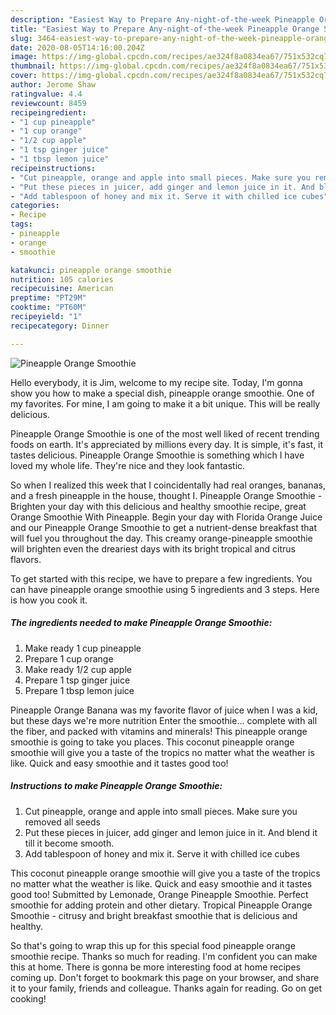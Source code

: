```yaml
---
description: "Easiest Way to Prepare Any-night-of-the-week Pineapple Orange Smoothie"
title: "Easiest Way to Prepare Any-night-of-the-week Pineapple Orange Smoothie"
slug: 3464-easiest-way-to-prepare-any-night-of-the-week-pineapple-orange-smoothie
date: 2020-08-05T14:16:00.204Z
image: https://img-global.cpcdn.com/recipes/ae324f8a0834ea67/751x532cq70/pineapple-orange-smoothie-recipe-main-photo.jpg
thumbnail: https://img-global.cpcdn.com/recipes/ae324f8a0834ea67/751x532cq70/pineapple-orange-smoothie-recipe-main-photo.jpg
cover: https://img-global.cpcdn.com/recipes/ae324f8a0834ea67/751x532cq70/pineapple-orange-smoothie-recipe-main-photo.jpg
author: Jerome Shaw
ratingvalue: 4.4
reviewcount: 8459
recipeingredient:
- "1 cup pineapple"
- "1 cup orange"
- "1/2 cup apple"
- "1 tsp ginger juice"
- "1 tbsp lemon juice"
recipeinstructions:
- "Cut pineapple, orange and apple into small pieces. Make sure you removed all seeds"
- "Put these pieces in juicer, add ginger and lemon juice in it. And blend it till it become smooth."
- "Add tablespoon of honey and mix it. Serve it with chilled ice cubes"
categories:
- Recipe
tags:
- pineapple
- orange
- smoothie

katakunci: pineapple orange smoothie 
nutrition: 105 calories
recipecuisine: American
preptime: "PT29M"
cooktime: "PT60M"
recipeyield: "1"
recipecategory: Dinner

---
```



![Pineapple Orange Smoothie](https://img-global.cpcdn.com/recipes/ae324f8a0834ea67/751x532cq70/pineapple-orange-smoothie-recipe-main-photo.jpg)

Hello everybody, it is Jim, welcome to my recipe site. Today, I'm gonna show you how to make a special dish, pineapple orange smoothie. One of my favorites. For mine, I am going to make it a bit unique. This will be really delicious.

Pineapple Orange Smoothie is one of the most well liked of recent trending foods on earth. It's appreciated by millions every day. It is simple, it's fast, it tastes delicious. Pineapple Orange Smoothie is something which I have loved my whole life. They're nice and they look fantastic.

So when I realized this week that I coincidentally had real oranges, bananas, and a fresh pineapple in the house, thought I. Pineapple Orange Smoothie - Brighten your day with this delicious and healthy smoothie recipe, great Orange Smoothie With Pineapple. Begin your day with Florida Orange Juice and our Pineapple Orange Smoothie to get a nutrient-dense breakfast that will fuel you throughout the day. This creamy orange-pineapple smoothie will brighten even the dreariest days with its bright tropical and citrus flavors.


To get started with this recipe, we have to prepare a few ingredients. You can have pineapple orange smoothie using 5 ingredients and 3 steps. Here is how you cook it.

<!--inarticleads1-->

##### The ingredients needed to make Pineapple Orange Smoothie:

1. Make ready 1 cup pineapple
1. Prepare 1 cup orange
1. Make ready 1/2 cup apple
1. Prepare 1 tsp ginger juice
1. Prepare 1 tbsp lemon juice


Pineapple Orange Banana was my favorite flavor of juice when I was a kid, but these days we&#39;re more nutrition Enter the smoothie… complete with all the fiber, and packed with vitamins and minerals! This pineapple orange smoothie is going to take you places. This coconut pineapple orange smoothie will give you a taste of the tropics no matter what the weather is like. Quick and easy smoothie and it tastes good too! 

<!--inarticleads2-->

##### Instructions to make Pineapple Orange Smoothie:

1. Cut pineapple, orange and apple into small pieces. Make sure you removed all seeds
1. Put these pieces in juicer, add ginger and lemon juice in it. And blend it till it become smooth.
1. Add tablespoon of honey and mix it. Serve it with chilled ice cubes


This coconut pineapple orange smoothie will give you a taste of the tropics no matter what the weather is like. Quick and easy smoothie and it tastes good too! Submitted by Lemonade, Orange Pineapple Smoothie. Perfect smoothie for adding protein and other dietary. Tropical Pineapple Orange Smoothie - citrusy and bright breakfast smoothie that is delicious and healthy. 

So that's going to wrap this up for this special food pineapple orange smoothie recipe. Thanks so much for reading. I'm confident you can make this at home. There is gonna be more interesting food at home recipes coming up. Don't forget to bookmark this page on your browser, and share it to your family, friends and colleague. Thanks again for reading. Go on get cooking!
